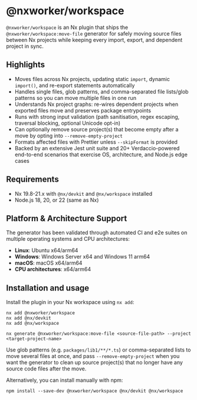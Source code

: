 # @nxworker/workspace

`@nxworker/workspace` is an Nx plugin that ships the `@nxworker/workspace:move-file` generator for safely moving source files between Nx projects while keeping every import, export, and dependent project in sync.

## Highlights

- Moves files across Nx projects, updating static `import`, dynamic `import()`, and re-export statements automatically
- Handles single files, glob patterns, and comma-separated file lists/glob patterns so you can move multiple files in one run
- Understands Nx project graphs: re-wires dependent projects when exported files move and preserves package entrypoints
- Runs with strong input validation (path sanitisation, regex escaping, traversal blocking, optional Unicode opt-in)
- Can optionally remove source project(s) that become empty after a move by opting into `--remove-empty-project`
- Formats affected files with Prettier unless `--skipFormat` is provided
- Backed by an extensive Jest unit suite and 20+ Verdaccio-powered end-to-end scenarios that exercise OS, architecture, and Node.js edge cases

## Requirements

- Nx 19.8-21.x with `@nx/devkit` and `@nx/workspace` installed
- Node.js 18, 20, or 22 (same as Nx)

## Platform & Architecture Support

The generator has been validated through automated CI and e2e suites on multiple operating systems and CPU architectures:

- **Linux**: Ubuntu x64/arm64
- **Windows**: Windows Server x64 and Windows 11 arm64
- **macOS**: macOS x64/arm64
- **CPU architectures**: x64/arm64

## Installation and usage

Install the plugin in your Nx workspace using `nx add`:

```shell
nx add @nxworker/workspace
nx add @nx/devkit
nx add @nx/workspace

nx generate @nxworker/workspace:move-file <source-file-path> --project <target-project-name>
```

Use glob patterns (e.g. `packages/lib1/**/*.ts`) or comma-separated lists to move several files at once, and pass `--remove-empty-project` when you want the generator to clean up source project(s) that no longer have any source code files after the move.

Alternatively, you can install manually with npm:

```shell
npm install --save-dev @nxworker/workspace @nx/devkit @nx/workspace
```
